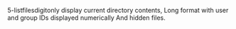 5-listfilesdigitonly display current directory contents, Long format with user and group IDs displayed numerically And hidden files.
